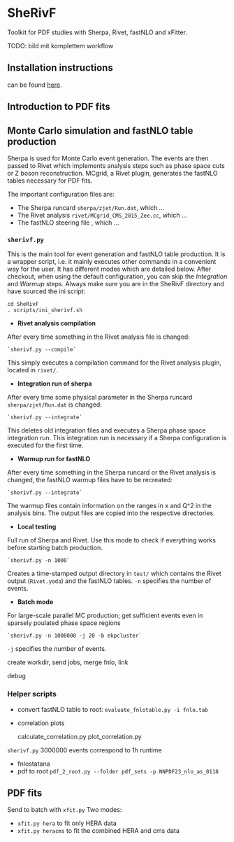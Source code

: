 # SheRivF 
Toolkit for PDF studies with  Sherpa, Rivet, fastNLO and xFitter.

TODO: bild mit komplettem workflow


## Installation instructions 
can be found [here](https://github.com/dhaitz/SheRivF/blob/master/INSTALLATION.md).


## Introduction to PDF fits


## Monte Carlo simulation and fastNLO table production
Sherpa is used for Monte Carlo event generation.
The events are then passed to Rivet which implements analysis steps such as phase space cuts or Z boson reconstruction.
MCgrid, a Rivet plugin, generates the fastNLO tables necessary for PDF fits.

The important configuration files are:
* The Sherpa runcard `sherpa/zjet/Run.dat`, which ...
* The Rivet analysis `rivet/MCgrid_CMS_2015_Zee.cc`, which ...
* The fastNLO steering file , which ...

### `sherivf.py`
This is the main tool for event generation and fastNLO table production.
It is a wrapper script, i.e. it mainly executes other commands in a convenient way for the user.
It has different modes which are detailed below.
After checkout, when using the default configuration, you can skip the *Integration* and *Warmup* steps.
Always make sure you are in the SheRivF directory and have sourced the ini script:

    cd SheRivF
    . scripts/ini_sherivf.sh


* **Rivet analysis compilation**

After every time something in the Rivet analysis file is changed:

    `sherivf.py --compile`

This simply executes a compilation command for the Rivet analysis plugin, located in `rivet/`.

* **Integration run of sherpa**

After every time some physical parameter in the Sherpa runcard `sherpa/zjet/Run.dat` is changed:

    `sherivf.py --integrate`
This deletes old integration files and executes a Sherpa phase space integration run.
This integration run is necessary if a Sherpa configuration is executed for the first time.

* **Warmup run for fastNLO**

After every time something in the Sherpa runcard or the Rivet analysis is changed, the
fastNLO warmup files have to be recreated:

    `sherivf.py --integrate`

The warmup files contain information on the ranges in x and Q^2 in the analysis bins.
The output files are copied into the respective directories.

* **Local testing**

Full run of Sherpa and Rivet.
Use this mode to check if everything works before starting batch production.

    `sherivf.py -n 1000`

Creates a time-stamped output directory in `test/` which contains the Rivet output (`Rivet.yoda`) and the fastNLO tables.
`-n` specifies the number of events.

* **Batch mode**

For large-scale parallel MC production; get sufficient events even in sparsely poulated phase space regions

    `sherivf.py -n 1000000 -j 20 -b ekpcluster`

`-j` specifies the number of events.

create workdir, send jobs, merge fnlo, link

debug

### Helper scripts
* convert fastNLO table to root: `evaluate_fnlotable.py -i fnlo.tab`

* correlation plots

    calculate_correlation.py
    plot_correlation.py


`sherivf.py`
3000000 events correspond to 1h runtime


* fnlostatana
* pdf to root
	`pdf_2_root.py --folder pdf_sets -p NNPDF23_nlo_as_0118`




## PDF fits
Send to batch with `xfit.py`
Two modes:

* `xfit.py hera` to fit only HERA data
* `xfit.py heracms` to fit the combined HERA and cms data

